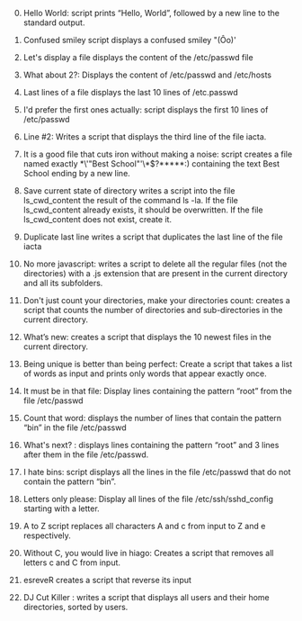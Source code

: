 0. Hello World: script prints “Hello, World”, followed by a new line to the standard output.

1. Confused smiley script displays a confused smiley "(Ôo)'

2. Let's display a file displays the content of the /etc/passwd file

3. What about 2?: Displays the content of /etc/passwd and /etc/hosts

4. Last lines of a file displays the last 10  lines of /etc.passwd

5.  I'd prefer the first ones actually: script displays the first 10 lines of /etc/passwd

6.  Line #2: Writes a script that displays the third line of the file iacta.

7. It is a good file that cuts iron without making a noise: script creates a file named exactly \*\\'"Best School"\'\\*$\?\*\*\*\*\*:) containing the text Best School ending by a new line.

8. Save current state of directory writes a script into  the file ls_cwd_content the result of the command ls -la. If the file ls_cwd_content already exists, it should be overwritten. If the file ls_cwd_content does not exist, create it.

9.  Duplicate last line writes a script that duplicates the last line of the file iacta

10. No more javascript: writes a script to delete all the regular files (not the directories) with a .js extension that are present in the current directory and all its subfolders.

11. Don't just count your directories, make your directories count: creates a script that counts the number of directories and sub-directories in the current directory. 

12. What’s new: creates a script that displays the 10 newest files in the current directory.

13. Being unique is better than being perfect: Create a script that takes a list of words as input and prints only words that appear exactly once.

14. It must be in that file: Display lines containing the pattern “root” from the file /etc/passwd

15. Count that word: displays the number of lines that contain the pattern “bin” in the file /etc/passwd

16. What's next? : displays  lines containing the pattern “root” and 3 lines after them in the file /etc/passwd.

17.  I hate bins: script displays  all the lines in the file /etc/passwd that do not contain the pattern “bin”.

18.  Letters only please: Display all lines of the file /etc/ssh/sshd_config starting with a letter.

19.  A to Z script replaces all characters A and c from input to Z and e respectively.

20. Without C, you would live in hiago: Creates a script that removes all letters c and C from input.

21. esreveR creates a script that reverse its input

22. DJ Cut Killer : writes a script that displays all users and their home directories, sorted by users.
